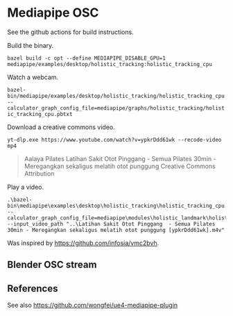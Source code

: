 # Mediapipe OSC

See the github actions for build instructions.

Build the binary.

```
bazel build -c opt --define MEDIAPIPE_DISABLE_GPU=1 mediapipe/examples/desktop/holistic_tracking:holistic_tracking_cpu
```

Watch a webcam.

`bazel-bin/mediapipe/examples/desktop/holistic_tracking/holistic_tracking_cpu --calculator_graph_config_file=mediapipe/graphs/holistic_tracking/holistic_tracking_cpu.pbtxt`

Download a creative commons video.

`yt-dlp.exe https://www.youtube.com/watch?v=ypkrDdd61wk --recode-video mp4` 

> Aalaya Pilates
> Latihan Sakit Otot Pinggang  - Semua Pilates 30min - Meregangkan sekaligus melatih otot punggung
> Creative Commons Attribution

Play a video.

```
.\bazel-bin\mediapipe\examples\desktop\holistic_tracking\holistic_tracking_cpu.exe --calculator_graph_config_file=mediapipe\modules\holistic_landmark\holistic_with_iris.pbtxt --input_video_path "..\Latihan Sakit Otot Pinggang  - Semua Pilates 30min - Meregangkan sekaligus melatih otot punggung [ypkrDdd61wk].m4v"
```

Was inspired by https://github.com/infosia/vmc2bvh.

## Blender OSC stream



## References

See also https://github.com/wongfei/ue4-mediapipe-plugin